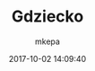 ---
ID: 1615
title: Gdziecko
author: mkepa
post_excerpt: ""
layout: page
permalink: http://www.psar.test/gdziecko-2/
draft: false
as: sa
date: 2017-10-02 14:09:40
---